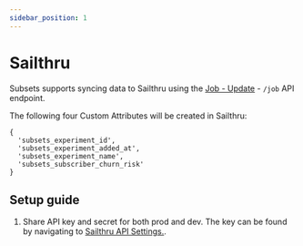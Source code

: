 ```yaml
---
sidebar_position: 1
---
```


# Sailthru

Subsets supports syncing data to Sailthru using the [Job - Update](https://getstarted.meetmarigold.com/engagebysailthru/Content/developers/api/job-update.html?tocpath=Technical%20Documents%7CFor%20Developers%7CAPI%20Endpoints%7C_____10) - `/job` API endpoint.

The following four Custom Attributes will be created in Sailthru:
```
{
  'subsets_experiment_id',
  'subsets_experiment_added_at',
  'subsets_experiment_name',
  'subsets_subscriber_churn_risk'
}
```

## Setup guide
1. Share API key and secret for both prod and dev. The key can be found by navigating to [Sailthru API Settings.](https://my.sailthru.com/settings/api_postbacks).
